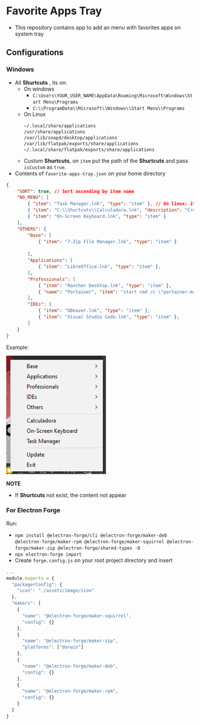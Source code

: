 # Favorite Apps Tray

- This repository contains app to add an menu with favorites apps on system tray

## Configurations

### Windows
- All **Shurtcuts** , its on:
  - On windows
    - `C:\Users\YOUR_USER_NAME\AppData\Roaming\Microsoft\Windows\Start Menu\Programs`
    - `C:\\ProgramData\\Microsoft\\Windows\\Start Menu\\Programs`
  - On Linux
    ```
    ~/.local/share/applications
    /usr/share/applications
    /var/lib/snapd/desktop/applications
    /var/lib/flatpak/exports/share/applications
    ~/.local/share/flatpak/exports/share/applications
    ```
  - Custom **Shurtcuts**, on `item` put the path of the **Shurtcuts** and pass `isCustom` as `true`.
- Contents of `favorite-apps-tray.json` on your home directory

```json
{
    "SORT": true, // Sort ascending by item name
    "NO_MENU": [
		{ "item": "Task Manager.lnk", "type": "item" }, // On linux: item = file.desktop
		{ "item": "C:\\Shurtcuts\\Calculadora.lnk", "description": "Create shurtcuts on C:\\Shurtcuts. Drag and drop shurtcuts on menu", "type": "custom-item" },
		{ "item": "On-Screen Keyboard.lnk", "type": "item" }
    ],
    "OTHERS": {
        "Base": [
			{ "item": "7-Zip File Manager.lnk", "type": "item" }
            
        ],
		"Applications": [
			{ "item": "LibreOffice.lnk", "type": "item" },            
        ],
        "Professionals": [
			{ "item": "Rancher Desktop.lnk", "type": "item" },
			{ "name": "Portainer", "item": "start cmd /c \"portainer-manager-cli.cmd\"", "type": "command", "shell": "cmd" }
        ],
		"IDEs": [
			{ "item": "DBeaver.lnk", "type": "item" },
			{ "item": "Visual Studio Code.lnk", "type": "item" },
        ]
    }
}
```
Example:

![windows](./images/windows.png)

**NOTE**
- If **Shurtcuts** not exist, the content not appear


### For Electron Forge
Run:

- `npm install @electron-forge/cli @electron-forge/maker-deb @electron-forge/maker-rpm @electron-forge/maker-squirrel @electron-forge/maker-zip @electron-forge/shared-types -D`
- `npx electron-forge import`
- Create `forge.config.js` on your root project directory and insert
```javascript
...
module.exports = {
  "packagerConfig": {
    "icon": "./assets/image/icon"
  },
  "makers": [
    {
      "name": "@electron-forge/maker-squirrel",
      "config": {}
    },
    {
      "name": "@electron-forge/maker-zip",
      "platforms": ["darwin"]
    },
    {
      "name": "@electron-forge/maker-deb",
      "config": {}
    },
    {
      "name": "@electron-forge/maker-rpm",
      "config": {}
    }
  ]
}
```
